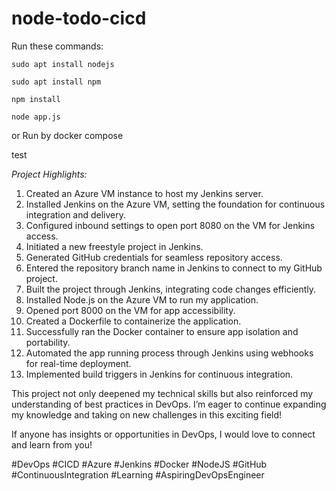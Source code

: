 # node-todo-cicd

Run these commands:


`sudo apt install nodejs`


`sudo apt install npm`


`npm install`

`node app.js`

or Run by docker compose

test

*Project Highlights:*
1. Created an Azure VM instance to host my Jenkins server.
2. Installed Jenkins on the Azure VM, setting the foundation for continuous integration and delivery.
3. Configured inbound settings to open port 8080 on the VM for Jenkins access.
4. Initiated a new freestyle project in Jenkins.
5. Generated GitHub credentials for seamless repository access.
6. Entered the repository branch name in Jenkins to connect to my GitHub project.
7. Built the project through Jenkins, integrating code changes efficiently.
8. Installed Node.js on the Azure VM to run my application.
9. Opened port 8000 on the VM for app accessibility.
10. Created a Dockerfile to containerize the application.
11. Successfully ran the Docker container to ensure app isolation and portability.
12. Automated the app running process through Jenkins using webhooks for real-time deployment.
13. Implemented build triggers in Jenkins for continuous integration.

This project not only deepened my technical skills but also reinforced my understanding of best practices in DevOps. I’m eager to continue expanding my knowledge and taking on new challenges in this exciting field!

If anyone has insights or opportunities in DevOps, I would love to connect and learn from you!

#DevOps #CICD #Azure #Jenkins #Docker #NodeJS #GitHub #ContinuousIntegration #Learning #AspiringDevOpsEngineer

